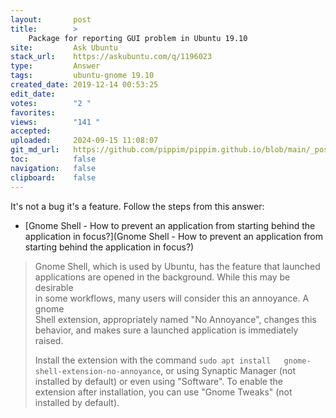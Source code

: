 ```yaml
---
layout:       post
title:        >
    Package for reporting GUI problem in Ubuntu 19.10
site:         Ask Ubuntu
stack_url:    https://askubuntu.com/q/1196023
type:         Answer
tags:         ubuntu-gnome 19.10
created_date: 2019-12-14 00:53:25
edit_date:    
votes:        "2 "
favorites:    
views:        "141 "
accepted:     
uploaded:     2024-09-15 11:08:07
git_md_url:   https://github.com/pippim/pippim.github.io/blob/main/_posts/2019/2019-12-14-Package-for-reporting-GUI-problem-in-Ubuntu-19.10.md
toc:          false
navigation:   false
clipboard:    false
---
```


It's not a bug it's a feature. Follow the steps from this answer:

- [Gnome Shell - How to prevent an application from starting behind the application in focus?](Gnome Shell - How to prevent an application from starting behind the application in focus?)

> Gnome Shell, which is used by Ubuntu, has the feature that launched  
> applications are opened in the background. While this may be desirable  
> in some workflows, many users will consider this an annoyance. A gnome  
> Shell extension, appropriately named "No Annoyance", changes this  
> behavior, and makes sure a launched application is immediately raised.  
>   
> Install the extension with the command `sudo apt install  
> gnome-shell-extension-no-annoyance`, or using Synaptic Manager (not  
> installed by default) or even using "Software". To enable the  
> extension after installation, you can use "Gnome Tweaks" (not  
> installed by default).  

